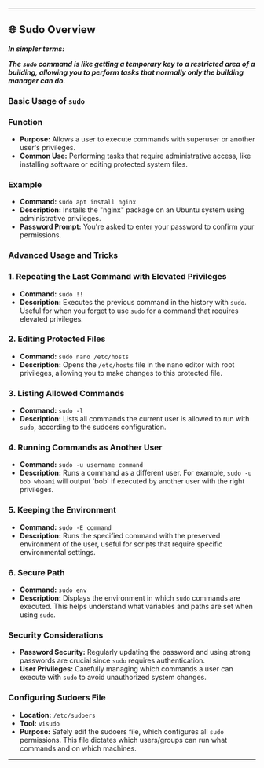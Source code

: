 ---

## 🌐 Sudo Overview

***In simpler terms:***

***The `sudo` command is like getting a temporary key to a restricted area of a building, allowing you to perform tasks that normally only the building manager can do.***

### **Basic Usage of `sudo`**

### **Function**

- **Purpose:** Allows a user to execute commands with superuser or another user's privileges.
- **Common Use:** Performing tasks that require administrative access, like installing software or editing protected system files.

### **Example**

- **Command:** `sudo apt install nginx`
- **Description:** Installs the "nginx" package on an Ubuntu system using administrative privileges.
- **Password Prompt:** You're asked to enter your password to confirm your permissions.

### **Advanced Usage and Tricks**

### **1. Repeating the Last Command with Elevated Privileges**

- **Command:** `sudo !!`
- **Description:** Executes the previous command in the history with `sudo`. Useful for when you forget to use `sudo` for a command that requires elevated privileges.

### **2. Editing Protected Files**

- **Command:** `sudo nano /etc/hosts`
- **Description:** Opens the `/etc/hosts` file in the nano editor with root privileges, allowing you to make changes to this protected file.

### **3. Listing Allowed Commands**

- **Command:** `sudo -l`
- **Description:** Lists all commands the current user is allowed to run with `sudo`, according to the sudoers configuration.

### **4. Running Commands as Another User**

- **Command:** `sudo -u username command`
- **Description:** Runs a command as a different user. For example, `sudo -u bob whoami` will output 'bob' if executed by another user with the right privileges.

### **5. Keeping the Environment**

- **Command:** `sudo -E command`
- **Description:** Runs the specified command with the preserved environment of the user, useful for scripts that require specific environmental settings.

### **6. Secure Path**

- **Command:** `sudo env`
- **Description:** Displays the environment in which `sudo` commands are executed. This helps understand what variables and paths are set when using `sudo`.

### **Security Considerations**

- **Password Security:** Regularly updating the password and using strong passwords are crucial since `sudo` requires authentication.
- **User Privileges:** Carefully managing which commands a user can execute with `sudo` to avoid unauthorized system changes.

### **Configuring Sudoers File**

- **Location:** `/etc/sudoers`
- **Tool:** `visudo`
- **Purpose:** Safely edit the sudoers file, which configures all `sudo` permissions. This file dictates which users/groups can run what commands and on which machines.

---